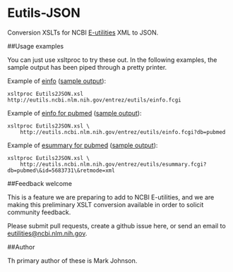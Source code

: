 Eutils-JSON
===========

Conversion XSLTs for NCBI [E-utilities](http://www.ncbi.nlm.nih.gov/books/NBK25501/) XML to JSON.

##Usage examples

You can just use xsltproc to try these out.  In the following examples, the sample output has been
piped through a pretty printer.

Example of [einfo](http://www.ncbi.nlm.nih.gov/books/NBK25499/#chapter4.EInfo)
([sample output](Eutils-JSON/samples/einfo.json)):

    xsltproc Eutils2JSON.xsl http://eutils.ncbi.nlm.nih.gov/entrez/eutils/einfo.fcgi

Example of [einfo for pubmed](http://www.ncbi.nlm.nih.gov/books/NBK25499/#chapter4.EInfo)
([sample output](Eutils-JSON/samples/einfo.pubmed.json)):

    xsltproc Eutils2JSON.xsl \
        http://eutils.ncbi.nlm.nih.gov/entrez/eutils/einfo.fcgi?db=pubmed

Example of [esummary for pubmed](http://www.ncbi.nlm.nih.gov/books/NBK25499/#chapter4.ESummary)
([sample output](Eutils-JSON/samples/esummary.pubmed.json)):

    xsltproc Eutils2JSON.xsl \
        http://eutils.ncbi.nlm.nih.gov/entrez/eutils/esummary.fcgi?db=pubmed\&id=5683731\&retmode=xml

##Feedback welcome

This is a feature we are preparing to add to NCBI E-utilities, and we are making
this preliminary XSLT conversion available in order to solicit community feedback.

Please submit pull requests, create a github issue here, or send an email to
[eutilities@ncbi.nlm.nih.gov](eutilities@ncbi.nlm.nih.gov).

##Author

Th primary author of these is Mark Johnson.
